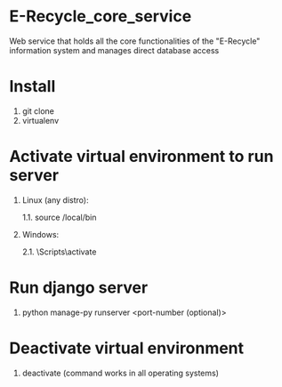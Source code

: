 # E-Recycle_core_service 

Web service that holds all the core functionalities of the "E-Recycle" information system and manages direct database access


# Install 

1. git clone <Repository-link>
2. virtualenv <Current-working-directory>


# Activate virtual environment to run server

1. Linux (any distro): 

    1.1. source <Current-working-directory>/local/bin

2. Windows: 

    2.1. <Current-working-directory>\Scripts\activate

# Run django server 

1. python manage-py runserver <port-number (optional)>


# Deactivate virtual environment

1. deactivate (command works in all operating systems)

